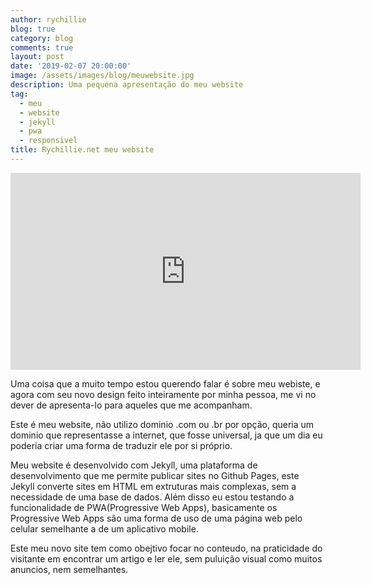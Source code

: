 ```yaml
---
author: rychillie
blog: true
category: blog
comments: true
layout: post
date: '2019-02-07 20:00:00'
image: /assets/images/blog/meuwebsite.jpg
description: Uma pequena apresentação do meu website
tag:
  - meu
  - website
  - jekyll
  - pwa
  - responsivel
title: Rychillie.net meu website
---
```


<iframe width="560" height="315" src="https://www.youtube.com/embed/sw8Fz6T2jfw" frameborder="0" allow="accelerometer; autoplay; encrypted-media; gyroscope; picture-in-picture" allowfullscreen></iframe>

Uma coisa que a muito tempo estou querendo falar é sobre meu webiste, e agora com seu novo design feito inteiramente por minha pessoa, me vi no dever de apresenta-lo para aqueles que me acompanham.

Este é meu website, não utilizo dominio .com ou .br por opção, queria um dominio que representasse a internet, que fosse universal, ja que um dia eu poderia criar uma forma de traduzir ele por si próprio.

Meu website é desenvolvido com Jekyll, uma plataforma de desenvolvimento que me permite publicar sites no Github Pages, este Jekyll converte sites em HTML em extruturas mais complexas, sem a necessidade de uma base de dados. Além disso eu estou testando a funcionalidade de PWA(Progressive Web Apps), basicamente os Progressive Web Apps são uma forma de uso de uma página web pelo celular semelhante a de um aplicativo mobile.

Este meu novo site tem como obejtivo focar no conteudo, na praticidade do visitante em encontrar um artigo e ler ele, sem puluição visual como muitos anuncios, nem semelhantes.
